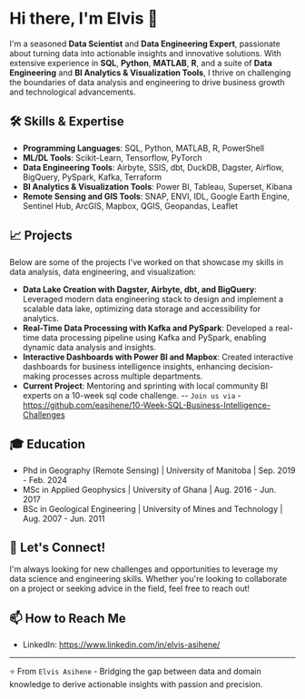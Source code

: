 # Hi there, I'm Elvis 👋

I'm a seasoned **Data Scientist** and **Data Engineering Expert**, passionate about turning data into actionable insights and innovative solutions. With extensive experience in **SQL**, **Python**, **MATLAB**, **R**, and a suite of **Data Engineering** and **BI Analytics & Visualization Tools**, I thrive on challenging the boundaries of data analysis and engineering to drive business growth and technological advancements.

## 🛠 Skills & Expertise

- **Programming Languages**: SQL, Python, MATLAB, R, PowerShell
- **ML/DL Tools**: Scikit-Learn, Tensorflow, PyTorch
- **Data Engineering Tools**: Airbyte, SSIS, dbt, DuckDB, Dagster, Airflow, BigQuery, PySpark, Kafka, Terraform
- **BI Analytics & Visualization Tools**: Power BI, Tableau, Superset, Kibana
- **Remote Sensing and GIS Tools**: SNAP, ENVI, IDL, Google Earth Engine, Sentinel Hub, ArcGIS, Mapbox, QGIS, Geopandas, Leaflet

## 📈 Projects

Below are some of the projects I've worked on that showcase my skills in data analysis, data engineering, and visualization:

- **Data Lake Creation with Dagster, Airbyte, dbt, and BigQuery**: Leveraged modern data engineering stack to design and implement a scalable data lake, optimizing data storage and accessibility for analytics.
- **Real-Time Data Processing with Kafka and PySpark**: Developed a real-time data processing pipeline using Kafka and PySpark, enabling dynamic data analysis and insights.
- **Interactive Dashboards with Power BI and Mapbox**: Created interactive dashboards for business intelligence insights, enhancing decision-making processes across multiple departments.
- **Current Project**: Mentoring and sprinting with local community BI experts on a 10-week sql code challenge.
  -- `Join us via` -  https://github.com/easihene/10-Week-SQL-Business-Intelligence-Challenges


## 🎓 Education

- Phd in Geography (Remote Sensing) | University of Manitoba | Sep. 2019 - Feb. 2024
- MSc in Applied Geophysics | University of Ghana | Aug. 2016  - Jun. 2017
- BSc in Geological Engineering | University of Mines and Technology | Aug. 2007  - Jun. 2011

## 🚀 Let's Connect!

I'm always looking for new challenges and opportunities to leverage my data science and engineering skills. Whether you're looking to collaborate on a project or seeking advice in the field, feel free to reach out!

## 📫 How to Reach Me

- LinkedIn: https://www.linkedin.com/in/elvis-asihene/

---
⭐ From `Elvis Asihene` - Bridging the gap between data and domain knowledge to derive actionable insights with passion and precision.

